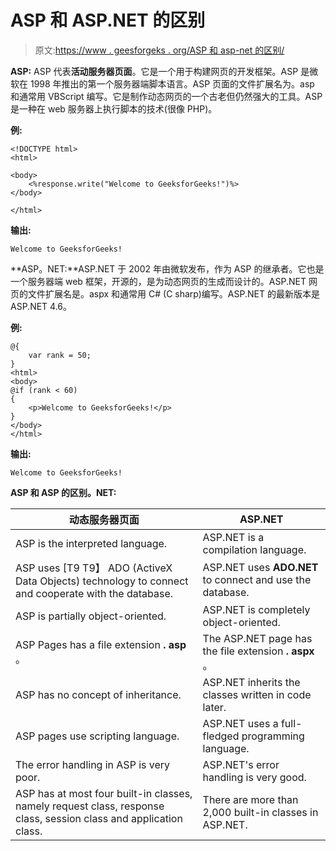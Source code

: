 # ASP 和 ASP.NET 的区别

> 原文:[https://www . geesforgeks . org/ASP 和 asp-net 的区别/](https://www.geeksforgeeks.org/difference-between-asp-and-asp-net/)

**ASP:** ASP 代表**活动服务器页面**。它是一个用于构建网页的开发框架。ASP 是微软在 1998 年推出的第一个服务器端脚本语言。ASP 页面的文件扩展名为。asp 和通常用 VBScript 编写。它是制作动态网页的一个古老但仍然强大的工具。ASP 是一种在 web 服务器上执行脚本的技术(很像 PHP)。

**例:**

```
<!DOCTYPE html>
<html>

<body>
    <%response.write("Welcome to GeeksforGeeks!")%>
</body>

</html>                    
```

**输出:**

```
Welcome to GeeksforGeeks!
```

**ASP。NET:**ASP.NET 于 2002 年由微软发布，作为 ASP 的继承者。它也是一个服务器端 web 框架，开源的，是为动态网页的生成而设计的。ASP.NET 网页的文件扩展名是。aspx 和通常用 C# (C sharp)编写。ASP.NET 的最新版本是 ASP.NET 4.6。

**例:**

```
@{ 
    var rank = 50;
}
<html>
<body>
@if (rank < 60)
{
    <p>Welcome to GeeksforGeeks!</p>
}
</body>
</html>
```

**输出:**

```
Welcome to GeeksforGeeks!
```

**ASP 和 ASP 的区别。NET:**

| 动态服务器页面 | ASP.NET |
| --- | --- |
| ASP is the interpreted language. | ASP.NET is a compilation language. |
| ASP uses [T9 T9】 ADO (ActiveX Data Objects) technology to connect and cooperate with the database. | ASP.NET uses **ADO.NET** to connect and use the database. |
| ASP is partially object-oriented. | ASP.NET is completely object-oriented. |
| ASP Pages has a file extension **. asp** 。 | The ASP.NET page has the file extension **. aspx** 。 |
| ASP has no concept of inheritance. | ASP.NET inherits the classes written in code later. |
| ASP pages use scripting language. | ASP.NET uses a full-fledged programming language. |
| The error handling in ASP is very poor. | ASP.NET's error handling is very good. |
| ASP has at most four built-in classes, namely request class, response class, session class and application class. | There are more than 2,000 built-in classes in ASP.NET. |